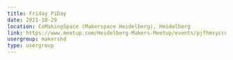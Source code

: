 ```yaml
---
title: Friday PiDay
date: 2021-10-29
location: CoMakingSpace (Makerspace Heidelberg), Heidelberg
link: https://www.meetup.com/Heidelberg-Makers-Meetup/events/pjfhmsyccnbmc/
usergroup: makershd
type: usergroup
---
```

